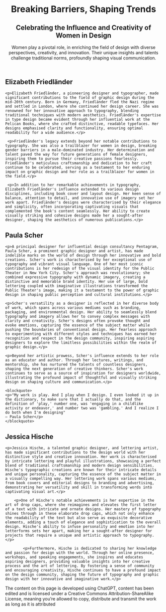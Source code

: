 <!DOCTYPE html>
<html lang="en-GB">
<head>
    <meta charset="utf-8"/>
    <meta name="author" content="Erin Warden">
    <title>Women in Design</title>
</head>
<body>
<header>
<h1>Breaking Barriers, Shaping Trends</h1>
    <h2>Celebrating the Influence and Creativity of Women in Design</h2>
        <p>Women play a pivotal role, in enriching the field of design with diverse perspectives, creativity, and innovation. Their unique insights and talents challenge traditional norms, profoundly shaping visual communication.</p>
</header>
<article>
<h2>Elizabeth Friedländer</h2>

    <p>Elizabeth Friedländer, a pioneering designer and typographer, made significant contributions to the field of graphic design during the mid-20th century. Born in Germany, Friedländer fled the Nazi regime and settled in London, where she continued her design career. She was renowned for her innovative approach to typography, blending traditional techniques with modern aesthetics. Friedländer's expertise in type design became evident through her influential work at the Pelican Books, where she crafted distinctive, readable typefaces. Her designs emphasised clarity and functionality, ensuring optimal readability for a wide audience.</p>

     <p>Friedländer's legacy extends beyond her notable contributions to typography. She was also a trailblazer for women in design, breaking gender barriers in a male-dominated industry. Her determination and talent paved the way for future generations of female designers, inspiring them to pursue their creative passions fearlessly. Friedländer's meticulous craftsmanship and dedication to her craft continue to be celebrated, serving as a testament to her enduring impact on graphic design and her role as a trailblazer for women in the field.</p>

     <p>In addition to her remarkable achievements in typography, Elizabeth Friedländer's influence extended to various design disciplines, including book cover and layout design. Her keen sense of balance, attention to detail, and innovative use of imagery set her work apart. Friedländer's designs were characterised by their elegance and simplicity, often incorporating captivating visuals that complemented the book's content seamlessly. Her ability to create visually striking and cohesive designs made her a sought-after designer, shaping the aesthetics of numerous publications.</p>
</article>
<article>
<h2>Paula Scher</h2>

    <p>A principal designer for influential design consultancy Pentagram, Paula Scher, a prominent graphic designer and artist, has made indelible marks on the world of design through her innovative and bold creations. Scher's work is characterised by her exceptional use of typography and vibrant visual language. One of her most iconic contributions is her redesign of the visual identity for the Public Theater in New York City. Scher's approach was revolutionary; she combined expressive typography with dynamic imagery, creating a distinctive and memorable brand identity. Her use of large, bold lettering coupled with imaginative illustrations transformed the Public Theater's image, making it a testament to the power of graphic design in shaping public perception and cultural institutions.</p>

    <p>Scher's versatility as a designer is reflected in her diverse body of work, which spans across various mediums such as branding, packaging, and environmental design. Her ability to seamlessly blend typography and imagery allows her to convey complex messages with clarity and creativity. Scher's designs often provoke thought and evoke emotions, capturing the essence of the subject matter while pushing the boundaries of conventional design. Her fearless approach to experimenting with different styles and techniques has earned her recognition and respect in the design community, inspiring aspiring designers to explore the limitless possibilities within the realm of graphic design.</p>

    <p>Beyond her artistic prowess, Scher's influence extends to her role as an educator and author. Through her lectures, writings, and mentorship, she has nurtured the talents of countless designers, shaping the next generation of creative thinkers. Scher's work continues to serve as a source of inspiration for designers worldwide, illustrating the profound impact of thoughtful and visually striking design on shaping culture and communication.</p>

    <blockquote>
    <p>"My work is play. And I play when I design. I even looked it up in the dictionary, to make sure that I actually do that, and the definition of 'play,' number one, was 'engaging in a childlike activity or endeavor,' and number two was 'gambling.' And I realize I do both when I'm designing"
    ― Paula Scher</p>
    </blockquote>
</article>
<article>
<h2>Jessica Hische</h2>

    <p>Jessica Hische, a talented graphic designer, and lettering artist, has made significant contributions to the design world with her distinctive style and creative innovation. Her work is characterised by intricate lettering and playful illustrations, showcasing a perfect blend of traditional craftsmanship and modern design sensibilities. Hische's typographic creations are known for their intricate details and unique personality, capturing the essence of the subject matter in a visually compelling way. Her lettering work spans various mediums, from book covers and editorial designs to branding and advertising, demonstrating her versatility and skill in transforming words into captivating visual art.</p>

        <p>One of Hische's notable achievements is her expertise in the art of drop caps, where she reimagines and elevates the first letter of a text with intricate and ornate designs. Her mastery of typography shines through in these elaborate drop caps, which not only enhance the readability of the text but also serve as exquisite decorative elements, adding a touch of elegance and sophistication to the overall design. Hische's ability to infuse personality and emotion into her letterforms sets her apart, making her a sought-after designer for projects that require a unique and artistic approach to typography.</p>

            <p>Furthermore, Hische is dedicated to sharing her knowledge and passion for design with the world. Through her online presence, workshops, and speaking engagements, she inspires and educates aspiring designers, providing valuable insights into her creative process and the art of lettering. By fostering a sense of community and encouraging creativity, Hische continues to have a profound impact on the design community, shaping the future of typography and graphic design with her innovative and imaginative work.</p>
</article>
<footer>
<p>The content on this page is developed using ChatGPT, content has been edited and is licensed under a Creative Commons Attribution-ShareAlike License, meaning you’re allowed to copy, distribute and transmit the work as long as it is attributed </p>
</footer>
</body>
</html>